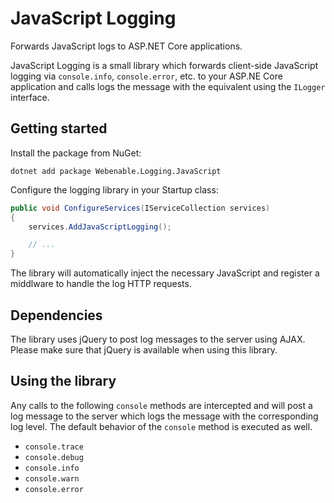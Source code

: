 # JavaScript Logging
Forwards JavaScript logs to ASP.NET Core applications.

JavaScript Logging is a small library which forwards client-side JavaScript logging via `console.info`, `console.error`, etc. to your ASP.NE Core application and calls logs the message with the equivalent using the `ILogger` interface.

## Getting started

Install the package from NuGet:

```
dotnet add package Webenable.Logging.JavaScript
```

Configure the logging library in your Startup class:

```cs
public void ConfigureServices(IServiceCollection services)
{
    services.AddJavaScriptLogging();

    // ...
}
```

The library will automatically inject the necessary JavaScript and register a middlware to handle the log HTTP requests.

## Dependencies
The library uses jQuery to post log messages to the server using AJAX. Please make sure that jQuery is available when using this library.

## Using the library

Any calls to the following `console` methods are intercepted and will post a log message to the server which logs the message with the corresponding log level. The default behavior of the `console` method is executed as well.

- `console.trace`
- `console.debug`
- `console.info`
- `console.warn`
- `console.error`
